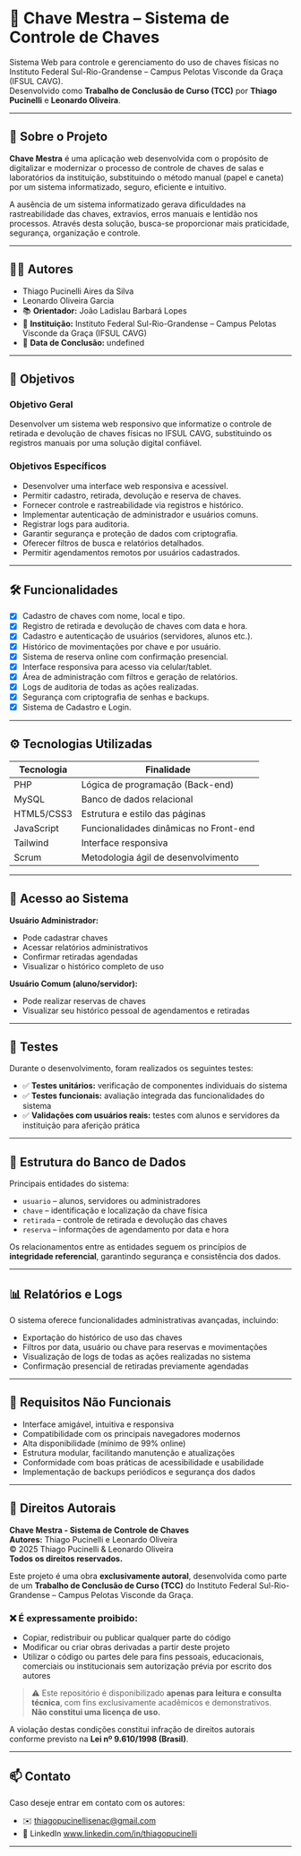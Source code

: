 # 🔐 Chave Mestra – Sistema de Controle de Chaves

Sistema Web para controle e gerenciamento do uso de chaves físicas no Instituto Federal Sul-Rio-Grandense – Campus Pelotas Visconde da Graça (IFSUL CAVG).  
Desenvolvido como **Trabalho de Conclusão de Curso (TCC)** por **Thiago Pucinelli** e **Leonardo Oliveira**.

---

## 📘 Sobre o Projeto

**Chave Mestra** é uma aplicação web desenvolvida com o propósito de digitalizar e modernizar o processo de controle de chaves de salas e laboratórios da instituição, substituindo o método manual (papel e caneta) por um sistema informatizado, seguro, eficiente e intuitivo.

A ausência de um sistema informatizado gerava dificuldades na rastreabilidade das chaves, extravios, erros manuais e lentidão nos processos. Através desta solução, busca-se proporcionar mais praticidade, segurança, organização e controle.

---

## 🧑‍💻 Autores

- Thiago Pucinelli Aires da Silva  
- Leonardo Oliveira Garcia  
- 📚 **Orientador:** João Ladislau Barbará Lopes  
- 🏫 **Instituição:** Instituto Federal Sul-Rio-Grandense – Campus Pelotas Visconde da Graça (IFSUL CAVG)  
- 📅 **Data de Conclusão:** undefined

---

## 🎯 Objetivos

### Objetivo Geral

Desenvolver um sistema web responsivo que informatize o controle de retirada e devolução de chaves físicas no IFSUL CAVG, substituindo os registros manuais por uma solução digital confiável.

### Objetivos Específicos

- Desenvolver uma interface web responsiva e acessível.
- Permitir cadastro, retirada, devolução e reserva de chaves.
- Fornecer controle e rastreabilidade via registros e histórico.
- Implementar autenticação de administrador e usuários comuns.
- Registrar logs para auditoria.
- Garantir segurança e proteção de dados com criptografia.
- Oferecer filtros de busca e relatórios detalhados.
- Permitir agendamentos remotos por usuários cadastrados.

---

## 🛠️ Funcionalidades

- [x] Cadastro de chaves com nome, local e tipo.
- [x] Registro de retirada e devolução de chaves com data e hora.
- [x] Cadastro e autenticação de usuários (servidores, alunos etc.).
- [x] Histórico de movimentações por chave e por usuário.
- [x] Sistema de reserva online com confirmação presencial.
- [x] Interface responsiva para acesso via celular/tablet.
- [x] Área de administração com filtros e geração de relatórios.
- [x] Logs de auditoria de todas as ações realizadas.
- [x] Segurança com criptografia de senhas e backups.
- [x] Sistema de Cadastro e Login.

---

## ⚙️ Tecnologias Utilizadas

| Tecnologia     | Finalidade                              |
|----------------|------------------------------------------|
| PHP            | Lógica de programação (Back-end)         |
| MySQL          | Banco de dados relacional                |
| HTML5/CSS3     | Estrutura e estilo das páginas           |
| JavaScript     | Funcionalidades dinâmicas no Front-end   |
| Tailwind       | Interface responsiva                     |
| Scrum          | Metodologia ágil de desenvolvimento      |

---

## 🔐 Acesso ao Sistema

**Usuário Administrador:**  
- Pode cadastrar chaves  
- Acessar relatórios administrativos  
- Confirmar retiradas agendadas  
- Visualizar o histórico completo de uso  

**Usuário Comum (aluno/servidor):**  
- Pode realizar reservas de chaves  
- Visualizar seu histórico pessoal de agendamentos e retiradas  

---

## 🧪 Testes

Durante o desenvolvimento, foram realizados os seguintes testes:

- ✅ **Testes unitários:** verificação de componentes individuais do sistema  
- ✅ **Testes funcionais:** avaliação integrada das funcionalidades do sistema  
- ✅ **Validações com usuários reais:** testes com alunos e servidores da instituição para aferição prática  

---

## 🧱 Estrutura do Banco de Dados

Principais entidades do sistema:

- `usuario` – alunos, servidores ou administradores  
- `chave` – identificação e localização da chave física  
- `retirada` – controle de retirada e devolução das chaves  
- `reserva` – informações de agendamento por data e hora  

Os relacionamentos entre as entidades seguem os princípios de **integridade referencial**, garantindo segurança e consistência dos dados.

---

## 📊 Relatórios e Logs

O sistema oferece funcionalidades administrativas avançadas, incluindo:

- Exportação do histórico de uso das chaves  
- Filtros por data, usuário ou chave para reservas e movimentações  
- Visualização de logs de todas as ações realizadas no sistema  
- Confirmação presencial de retiradas previamente agendadas  

---

## 🧩 Requisitos Não Funcionais

- Interface amigável, intuitiva e responsiva  
- Compatibilidade com os principais navegadores modernos  
- Alta disponibilidade (mínimo de 99% online)  
- Estrutura modular, facilitando manutenção e atualizações  
- Conformidade com boas práticas de acessibilidade e usabilidade  
- Implementação de backups periódicos e segurança dos dados  

---

## 📜 Direitos Autorais

**Chave Mestra - Sistema de Controle de Chaves**  
**Autores:** Thiago Pucinelli e Leonardo Oliveira  
© 2025 Thiago Pucinelli & Leonardo Oliveira  
**Todos os direitos reservados.**

Este projeto é uma obra **exclusivamente autoral**, desenvolvida como parte de um **Trabalho de Conclusão de Curso (TCC)** do Instituto Federal Sul-Rio-Grandense – Campus Pelotas Visconde da Graça.

### ❌ É expressamente proibido:

- Copiar, redistribuir ou publicar qualquer parte do código  
- Modificar ou criar obras derivadas a partir deste projeto  
- Utilizar o código ou partes dele para fins pessoais, educacionais, comerciais ou institucionais sem autorização prévia por escrito dos autores  

> ⚠️ Este repositório é disponibilizado **apenas para leitura e consulta técnica**, com fins exclusivamente acadêmicos e demonstrativos.  
**Não constitui uma licença de uso.**

A violação destas condições constitui infração de direitos autorais conforme previsto na **Lei nº 9.610/1998 (Brasil)**.

---

## 📫 Contato

Caso deseje entrar em contato com os autores:

- ✉️ thiagopucinellisenac@gmail.com
- 💼 LinkedIn www.linkedin.com/in/thiagopucinelli
  
--- 


